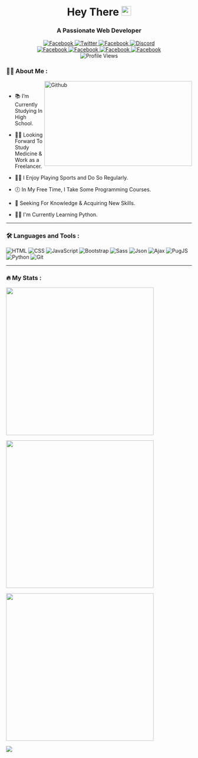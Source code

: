 <h1 align="center">Hey There <img src="https://media.giphy.com/media/hvRJCLFzcasrR4ia7z/giphy.gif" width="26" /></h1>
<h3 align="center">A Passionate Web Developer</h3>
<div align="center">
  <a href="https://facebook.com/philopater.hany.3/">
    <img src="https://img.shields.io/badge/Facebook-1877f2?logo=facebook&logoColor=white&style=for-the-badge" alt="Facebook" />
  </a>
  <a href="https://twitter.com/PhilopaterHany4/">
    <img src="https://img.shields.io/badge/Twitter-1da1f2?logo=twitter&logoColor=white&style=for-the-badge" alt="Twitter" />
  </a>
  <a href="https://facebook.com/philopater.hany.3/">
    <img src="https://img.shields.io/badge/Instagram-833ab4?logo=instagram&logoColor=white&style=for-the-badge" alt="Facebook" />
  </a>
  <a href="https://discord.com/#8178/">
    <img src="https://img.shields.io/badge/Discord-d20962?logo=discord&logoColor=white&style=for-the-badge" alt="Discord" />
  </a>
</div>
<div align="center">
  <a href="https://facebook.com/philopater.hany.3/">
    <img src="https://img.shields.io/badge/Hackerrank-2ec866?logo=hackerrank&logoColor=white&style=for-the-badge" alt="Facebook" />
  </a>
  <a href="https://facebook.com/philopater.hany.3/">
    <img src="https://img.shields.io/badge/Leetcode-f09a1a?logo=leetcode&logoColor=white&style=for-the-badge" alt="Facebook" />
  </a>
  <a href="https://facebook.com/philopater.hany.3/">
    <img src="https://img.shields.io/badge/Codeforces-b51c24?logo=codeforces&logoColor=white&style=for-the-badge" alt="Facebook" />
  </a>
  <a href="https://facebook.com/philopater.hany.3/">
    <img src="https://img.shields.io/badge/Codepen-09347a?logo=codepen&logoColor=white&style=for-the-badge" alt="Facebook" />
  </a>
</div>
<div align="center">
  <img src="https://komarev.com/ghpvc/?username=philopaterhany&style=for-the-badge&color=673ab7" alt="Profile Views" />
</div>

### :man_technologist: About Me :

<img width="400" height="230" align="right" alt="Github" src="https://github.githubassets.com/images/modules/profile/profile-first-issue-dark.svg" />&nbsp;

- :books: I’m Currently Studying In High School.

- :man_student: Looking Forward To Study Medicine & Work as a Freelancer.

- :running_man: I Enjoy Playing Sports and Do So Regularly.

- :clock7: In My Free Time, I Take Some Programming Courses.

- :telescope: Seeking For Knowledge & Acquiring New Skills.

- :man_teacher: I'm Currently Learning Python.

---

### :hammer_and_wrench: Languages and Tools :
<!-- <div>
  <img src="https://github.com/devicons/devicon/blob/master/icons/html5/html5-original.svg" title="HTML5" alt="HTML" width="40" height="40" />&nbsp;
  <img src="https://github.com/devicons/devicon/blob/master/icons/css3/css3-original.svg"  title="CSS3" alt="CSS" width="40" height="40" />&nbsp;
  <img src="https://github.com/devicons/devicon/blob/master/icons/javascript/javascript-original.svg" title="JavaScript" alt="JavaScript" width="40" height="40" />&nbsp;
  <img src="https://github.com/devicons/devicon/blob/master/icons/bootstrap/bootstrap-original.svg" title="Bootstrap" alt="Bootstrap" width="40" height="40" />&nbsp;
  <img src="https://github.com/devicons/devicon/blob/master/icons/sass/sass-original.svg" title="Sass" alt="Sass" width="40" height="40" />&nbsp;
  <img src="https://cdn.worldvectorlogo.com/logos/pug.svg" title="PugJS" alt="PugJS" width="40" height="40" />&nbsp;
  <img src="https://github.com/devicons/devicon/blob/master/icons/python/python-original.svg" title="Python" alt="Python" width="40" height="40" />&nbsp;
</div> -->
<div>
    <img src="https://img.shields.io/badge/-Html-333?logo=html5&amp;style=for-the-badge" alt="HTML" />
    <img src="https://img.shields.io/badge/-Css-333?logo=css3&amp;style=for-the-badge&logoColor=blue" alt="CSS" />
    <img src="https://img.shields.io/badge/-Javascript-333?logo=javascript&amp;style=for-the-badge" alt="JavaScript" />
    <img src="https://img.shields.io/badge/-Bootstrap-333?logo=bootstrap&amp;style=for-the-badge" alt="Bootstrap" />
     <img src="https://img.shields.io/badge/-Sass-333?logo=sass&amp;style=for-the-badge" alt="Sass" />
    <img src="https://img.shields.io/badge/-Json-333?style=for-the-badge" alt="Json"  />
    <img src="https://img.shields.io/badge/-Ajax-333?style=for-the-badge" alt="Ajax"  />
    <img src="https://img.shields.io/badge/-PugJS-333?style=for-the-badge" alt="PugJS"  />
    <img src="https://img.shields.io/badge/-Python-333?logo=python&amp;style=for-the-badge" alt="Python" />
    <img src="https://img.shields.io/badge/-Git-333?logo=git&amp;style=for-the-badge" alt="Git"  />
</div>

---

### :fire: My Stats :

<p>
  <img src="https://github-readme-stats.vercel.app/api/top-langs?username=philopaterhany&layout=compact&theme=radical" width="400" />
</p>
<p>
  <img src="https://github-readme-stats.vercel.app/api?username=philopaterhany&show_icons=true&theme=radical" width="400" />
</p>
<p>
  <img src="http://github-readme-streak-stats.herokuapp.com?user=philopaterhany&theme=radical&date_format=j%20M%5B%20Y%5D" width="400" />
</p>
<p>
  <img src="https://github-profile-trophy.vercel.app/?username=philopaterhany&theme=radical" />
</p>
